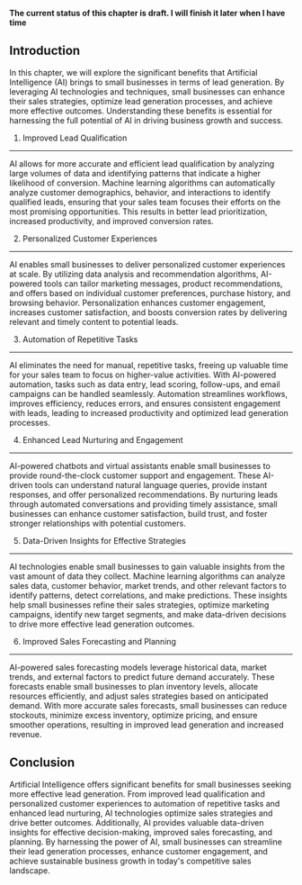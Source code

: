 **The current status of this chapter is draft. I will finish it later when I have time**

Introduction
------------

In this chapter, we will explore the significant benefits that Artificial Intelligence (AI) brings to small businesses in terms of lead generation. By leveraging AI technologies and techniques, small businesses can enhance their sales strategies, optimize lead generation processes, and achieve more effective outcomes. Understanding these benefits is essential for harnessing the full potential of AI in driving business growth and success.

1. Improved Lead Qualification
------------------------------

AI allows for more accurate and efficient lead qualification by analyzing large volumes of data and identifying patterns that indicate a higher likelihood of conversion. Machine learning algorithms can automatically analyze customer demographics, behavior, and interactions to identify qualified leads, ensuring that your sales team focuses their efforts on the most promising opportunities. This results in better lead prioritization, increased productivity, and improved conversion rates.

2. Personalized Customer Experiences
------------------------------------

AI enables small businesses to deliver personalized customer experiences at scale. By utilizing data analysis and recommendation algorithms, AI-powered tools can tailor marketing messages, product recommendations, and offers based on individual customer preferences, purchase history, and browsing behavior. Personalization enhances customer engagement, increases customer satisfaction, and boosts conversion rates by delivering relevant and timely content to potential leads.

3. Automation of Repetitive Tasks
---------------------------------

AI eliminates the need for manual, repetitive tasks, freeing up valuable time for your sales team to focus on higher-value activities. With AI-powered automation, tasks such as data entry, lead scoring, follow-ups, and email campaigns can be handled seamlessly. Automation streamlines workflows, improves efficiency, reduces errors, and ensures consistent engagement with leads, leading to increased productivity and optimized lead generation processes.

4. Enhanced Lead Nurturing and Engagement
-----------------------------------------

AI-powered chatbots and virtual assistants enable small businesses to provide round-the-clock customer support and engagement. These AI-driven tools can understand natural language queries, provide instant responses, and offer personalized recommendations. By nurturing leads through automated conversations and providing timely assistance, small businesses can enhance customer satisfaction, build trust, and foster stronger relationships with potential customers.

5. Data-Driven Insights for Effective Strategies
------------------------------------------------

AI technologies enable small businesses to gain valuable insights from the vast amount of data they collect. Machine learning algorithms can analyze sales data, customer behavior, market trends, and other relevant factors to identify patterns, detect correlations, and make predictions. These insights help small businesses refine their sales strategies, optimize marketing campaigns, identify new target segments, and make data-driven decisions to drive more effective lead generation outcomes.

6. Improved Sales Forecasting and Planning
------------------------------------------

AI-powered sales forecasting models leverage historical data, market trends, and external factors to predict future demand accurately. These forecasts enable small businesses to plan inventory levels, allocate resources efficiently, and adjust sales strategies based on anticipated demand. With more accurate sales forecasts, small businesses can reduce stockouts, minimize excess inventory, optimize pricing, and ensure smoother operations, resulting in improved lead generation and increased revenue.

Conclusion
----------

Artificial Intelligence offers significant benefits for small businesses seeking more effective lead generation. From improved lead qualification and personalized customer experiences to automation of repetitive tasks and enhanced lead nurturing, AI technologies optimize sales strategies and drive better outcomes. Additionally, AI provides valuable data-driven insights for effective decision-making, improved sales forecasting, and planning. By harnessing the power of AI, small businesses can streamline their lead generation processes, enhance customer engagement, and achieve sustainable business growth in today's competitive sales landscape.

